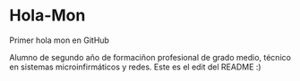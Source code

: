 # Hola-Mon
Primer hola mon en GitHub

Alumno de segundo año de formaciñon profesional de grado medio, técnico en sistemas microinfirmáticos y redes.
Este es el edit del README :)
